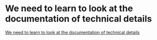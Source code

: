 # We need to learn to look at the documentation of technical details
[We need to learn to look at the documentation of technical details](https://aiwithcloud.com/2022/09/16/we_need_to_learn_to_look_at_the_documentation_of_technical_details/)
